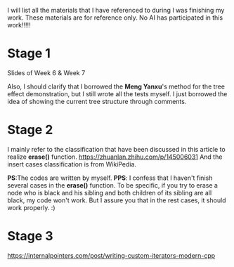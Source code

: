 I will list all the materials that I have referenced to during I was finishing my work.
These materials are for reference only. No AI has participated in this work!!!!!
# Stage 1
Slides of Week 6 & Week 7

Also, I should clarify that I borrowed the **Meng Yanxu**'s method for the tree effect demonstration, but I still wrote all the tests myself. I just borrowed the idea of showing the current tree structure through comments.
# Stage 2
I mainly refer to the classification that have been discussed in this article to realize **erase()** function.
https://zhuanlan.zhihu.com/p/145006031
And the insert cases classification is from WikiPedia.

**PS**:The codes are written by myself.
**PPS**: I confess that I haven't finish several cases in the **erase()** function. To be specific, if you try to erase a node who is black and his sibling and both children of its sibling are all black, my code won't work. But I assure you that in the rest cases, it should work properly. :)
# Stage 3
https://internalpointers.com/post/writing-custom-iterators-modern-cpp